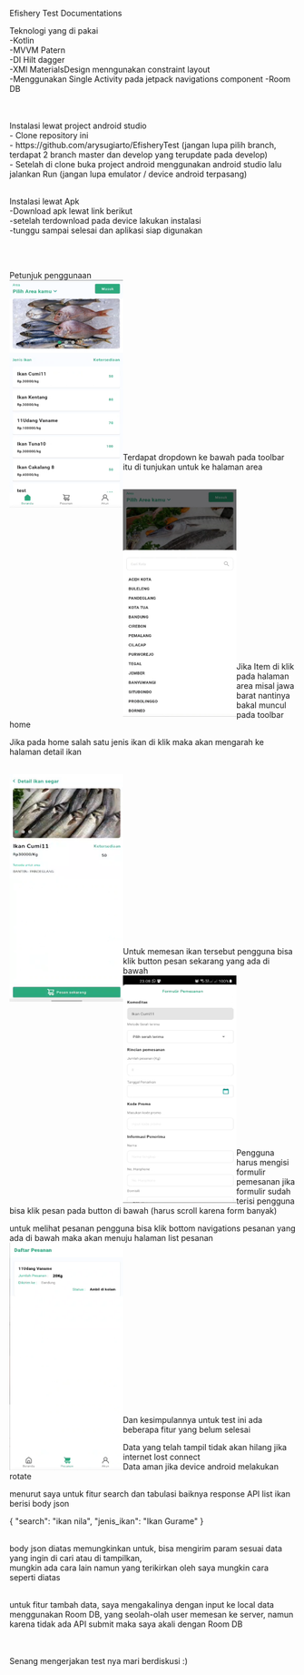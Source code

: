 Efishery Test Documentations

Teknologi yang di pakai <br>
-Kotlin <br>
-MVVM Patern <br>
-DI Hilt dagger <br>
-XMl MaterialsDesign menngunakan constraint layout <br>
-Menggunakan Single Activity pada jetpack navigations component
-Room DB

<br>
<br>
Instalasi lewat project android studio <br>
- Clone repository ini <br>
- https://github.com/arysugiarto/EfisheryTest  (jangan lupa pilih branch, terdapat 2 branch master dan develop yang terupdate pada develop) <br>
- Setelah di clone buka project android menggunakan android studio lalu jalankan Run (jangan lupa emulator / device android terpasang)<br>

<br>

Instalasi lewat Apk <br>
-Download apk lewat link berikut <br>
-setelah terdownload pada device lakukan instalasi <br>
-tunggu sampai selesai dan aplikasi siap digunakan

<br>
<br>

Petunjuk penggunaan <br>
<img align="left" src="ss/1.png" width="200" height="400"> 
<br><br><br><br><br><br><br><br><br><br><br><br><br><br><br><br><br>

Terdapat dropdown ke bawah pada toolbar itu di tunjukan untuk ke halaman area
<br><br>

<img align="left" src="ss/2.png" width="200" height="400">
<br><br><br><br><br><br><br><br><br><br><br><br><br><br><br><br><br>

Jika Item di klik pada halaman area misal jawa barat nantinya bakal muncul pada toolbar home
<br>

Jika pada home salah satu jenis ikan di klik maka akan mengarah ke halaman detail ikan
<br><br>

<img align="left" src="ss/3.png" width="200" height="400">
<br><br><br><br><br><br><br><br><br><br><br><br><br><br><br><br><br>

Untuk memesan ikan tersebut pengguna bisa klik button pesan sekarang yang ada di bawah <br>
<img align="left" src="ss/4.png" width="200" height="400">
<br><br><br><br><br><br><br><br><br><br><br><br><br><br><br><br><br>

Pengguna harus mengisi formulir pemesanan jika formulir sudah terisi pengguna bisa klik pesan pada button di bawah (harus scroll karena form banyak)<br>

untuk melihat pesanan pengguna bisa klik bottom navigations pesanan yang ada di bawah maka akan menuju halaman list pesanan <br>
<img align="left" src="ss/5.png" width="200" height="400">
<br><br><br><br><br><br><br><br><br><br><br><br><br><br><br><br><br>


Dan kesimpulannya untuk test ini ada beberapa fitur yang belum selesai <br>

Data yang telah tampil tidak akan hilang jika internet lost connect<br>
Data aman jika device android melakukan rotate

menurut saya untuk fitur search dan tabulasi baiknya response API list ikan berisi body json <br>

{
    "search": "ikan nila",
    "jenis_ikan": "Ikan Gurame"
}

<br>
body json diatas memungkinkan untuk,  bisa mengirim param sesuai data yang ingin di cari atau di tampilkan,<br>
mungkin ada cara lain namun yang terikirkan oleh saya mungkin cara seperti diatas
<br><br>

untuk fitur tambah data, saya mengakalinya dengan input ke local data menggunakan Room DB,
yang seolah-olah user memesan ke server, namun karena tidak ada API submit maka saya akali dengan Room DB

<br><br>
Senang mengerjakan test nya mari berdiskusi :)








